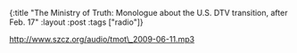 {:title "The Ministry of Truth: Monologue about the U.S. DTV transition, after Feb. 17"
:layout :post
:tags  ["radio"]}

<http://www.szcz.org/audio/tmot\_2009-06-11.mp3>

